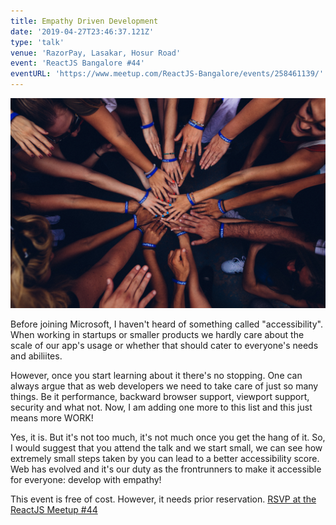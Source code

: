 ```yaml
---
title: Empathy Driven Development
date: '2019-04-27T23:46:37.121Z'
type: 'talk'
venue: 'RazorPay, Lasakar, Hosur Road'
event: 'ReactJS Bangalore #44'
eventURL: 'https://www.meetup.com/ReactJS-Bangalore/events/258461139/'
---
```


![Empathy Driven Development](./empathy-driven-development-tanay-pratap.jpg)

Before joining Microsoft, I haven't heard of something called "accessibility". When working in startups or smaller products we hardly care about the scale of our app's usage or whether that should cater to everyone's needs and abiliites.

However, once you start learning about it there's no stopping. One can always argue that as web developers we need to take care of just so many things. Be it performance, backward browser support, viewport support, security and what not. Now, I am adding one more to this list and this just means more WORK!

Yes, it is. But it's not too much, it's not much once you get the hang of it. So, I would suggest that you attend the talk and we start small, we can see how extremely small steps taken by you can lead to a better accessibility score. Web has evolved and it's our duty as the frontrunners to make it accessible for everyone: develop with empathy!

This event is free of cost. However, it needs prior reservation. [RSVP at the ReactJS Meetup #44]('https://www.meetup.com/ReactJS-Bangalore/events/258461139/')
